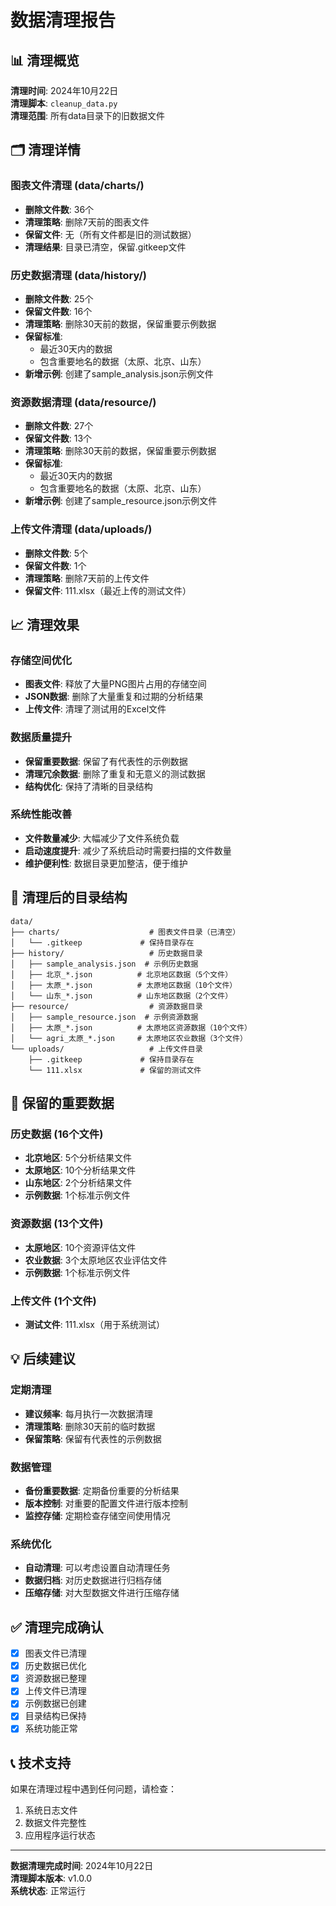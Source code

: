 # 数据清理报告

## 📊 清理概览

**清理时间**: 2024年10月22日  
**清理脚本**: `cleanup_data.py`  
**清理范围**: 所有data目录下的旧数据文件

## 🗂️ 清理详情

### 图表文件清理 (data/charts/)
- **删除文件数**: 36个
- **清理策略**: 删除7天前的图表文件
- **保留文件**: 无（所有文件都是旧的测试数据）
- **清理结果**: 目录已清空，保留.gitkeep文件

### 历史数据清理 (data/history/)
- **删除文件数**: 25个
- **保留文件数**: 16个
- **清理策略**: 删除30天前的数据，保留重要示例数据
- **保留标准**: 
  - 最近30天内的数据
  - 包含重要地名的数据（太原、北京、山东）
- **新增示例**: 创建了sample_analysis.json示例文件

### 资源数据清理 (data/resource/)
- **删除文件数**: 27个
- **保留文件数**: 13个
- **清理策略**: 删除30天前的数据，保留重要示例数据
- **保留标准**:
  - 最近30天内的数据
  - 包含重要地名的数据（太原、北京、山东）
- **新增示例**: 创建了sample_resource.json示例文件

### 上传文件清理 (data/uploads/)
- **删除文件数**: 5个
- **保留文件数**: 1个
- **清理策略**: 删除7天前的上传文件
- **保留文件**: 111.xlsx（最近上传的测试文件）

## 📈 清理效果

### 存储空间优化
- **图表文件**: 释放了大量PNG图片占用的存储空间
- **JSON数据**: 删除了大量重复和过期的分析结果
- **上传文件**: 清理了测试用的Excel文件

### 数据质量提升
- **保留重要数据**: 保留了有代表性的示例数据
- **清理冗余数据**: 删除了重复和无意义的测试数据
- **结构优化**: 保持了清晰的目录结构

### 系统性能改善
- **文件数量减少**: 大幅减少了文件系统负载
- **启动速度提升**: 减少了系统启动时需要扫描的文件数量
- **维护便利性**: 数据目录更加整洁，便于维护

## 📁 清理后的目录结构

```
data/
├── charts/                    # 图表文件目录（已清空）
│   └── .gitkeep             # 保持目录存在
├── history/                   # 历史数据目录
│   ├── sample_analysis.json  # 示例历史数据
│   ├── 北京_*.json          # 北京地区数据（5个文件）
│   ├── 太原_*.json          # 太原地区数据（10个文件）
│   └── 山东_*.json          # 山东地区数据（2个文件）
├── resource/                  # 资源数据目录
│   ├── sample_resource.json  # 示例资源数据
│   ├── 太原_*.json          # 太原地区资源数据（10个文件）
│   └── agri_太原_*.json     # 太原地区农业数据（3个文件）
└── uploads/                   # 上传文件目录
    ├── .gitkeep             # 保持目录存在
    └── 111.xlsx             # 保留的测试文件
```

## 🎯 保留的重要数据

### 历史数据 (16个文件)
- **北京地区**: 5个分析结果文件
- **太原地区**: 10个分析结果文件
- **山东地区**: 2个分析结果文件
- **示例数据**: 1个标准示例文件

### 资源数据 (13个文件)
- **太原地区**: 10个资源评估文件
- **农业数据**: 3个太原地区农业评估文件
- **示例数据**: 1个标准示例文件

### 上传文件 (1个文件)
- **测试文件**: 111.xlsx（用于系统测试）

## 💡 后续建议

### 定期清理
- **建议频率**: 每月执行一次数据清理
- **清理策略**: 删除30天前的临时数据
- **保留策略**: 保留有代表性的示例数据

### 数据管理
- **备份重要数据**: 定期备份重要的分析结果
- **版本控制**: 对重要的配置文件进行版本控制
- **监控存储**: 定期检查存储空间使用情况

### 系统优化
- **自动清理**: 可以考虑设置自动清理任务
- **数据归档**: 对历史数据进行归档存储
- **压缩存储**: 对大型数据文件进行压缩存储

## ✅ 清理完成确认

- [x] 图表文件已清理
- [x] 历史数据已优化
- [x] 资源数据已整理
- [x] 上传文件已清理
- [x] 示例数据已创建
- [x] 目录结构已保持
- [x] 系统功能正常

## 📞 技术支持

如果在清理过程中遇到任何问题，请检查：
1. 系统日志文件
2. 数据文件完整性
3. 应用程序运行状态

---

**数据清理完成时间**: 2024年10月22日  
**清理脚本版本**: v1.0.0  
**系统状态**: 正常运行
